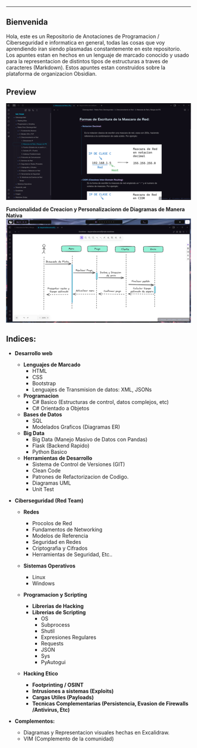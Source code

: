 
---
## Bienvenida
Hola, este es un Repositorio de Anotaciones de Programacion / Ciberseguridad e informatica en general, todas las cosas que voy aprendiendo iran siendo plasmadas constantemente en este repositorio. Los apuntes estan en hechos en un lenguaje de marcado conocido y usado para la representacion de distintos tipos de estructuras a traves de caracteres (Markdown). Estos apuntes estan construidos sobre la plataforma de organizacion Obsidian. 


## Preview

![enter image description here](https://raw.githubusercontent.com/XanderL2/Obsidian/master/.preview/Preview1.png)


**Funcionalidad de Creacion y Personalizacionn de Diagramas de Manera Nativa**
![enter image description here](https://raw.githubusercontent.com/XanderL2/Obsidian/master/.preview/preview2.png)


## Indices: 

- **Desarrollo web**
	- **Lenguajes de Marcado**
		- HTML
		- CSS
		- Bootstrap
		- Lenguajes de Transmision de datos: XML, JSONs
	- **Programacion**
		- C# Basico (Estructuras de control, datos complejos, etc)
		- C# Orientado a Objetos
	- **Bases de Datos**
		 -  SQL
		 -  Modelados Graficos (Diagramas ER)
	- **Big Data**
		 - Big Data (Manejo Masivo de Datos con Pandas)
		 - Flask (Backend Rapido)
		 - Python Basico
	- **Herramientas de Desarrollo**
		- Sistema de Control de Versiones (GIT)
		- Clean Code
		- Patrones de Refactorizacion de Codigo.
		- Diagramas UML
		- Unit Test

- **Ciberseguridad (Red Team)** 
	- **Redes**
		 - Procolos de Red
		 - Fundamentos de Networking
		 - Modelos de Referencia
		 - Seguridad en Redes
		 - Criptografia y Cifrados
		 - Herramientas de Seguridad, Etc..
		 
	- **Sistemas Operativos**
		 - Linux
		 - Windows
		 
	- **Programacion y Scripting**
		 - **Librerias de Hacking**
		 - **Librerias de Scripting**
			- OS
			- Subprocess
			- Shutil
			- Expresiones Regulares
			- Requests
			- JSON
			- Sys
			- PyAutogui
		 
	- **Hacking Etico**
		- **Footprinting / OSINT**
		- **Intrusiones a sistemas (Exploits)**
		- **Cargas Utiles (Payloads)**
		- **Tecnicas Complementarias (Persistencia, Evasion de Firewalls /Antivirus, Etc)**
		
- **Complementos:**
	 - Diagramas y Representacion visuales hechas en Excalidraw.
	 - VIM (Complemento de la comunidad)
	 
